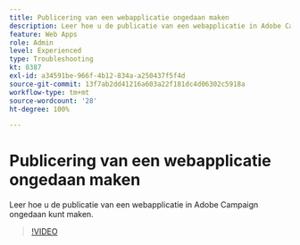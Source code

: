 ```yaml
---
title: Publicering van een webapplicatie ongedaan maken
description: Leer hoe u de publicatie van een webapplicatie in Adobe Campaign ongedaan kunt maken.
feature: Web Apps
role: Admin
level: Experienced
type: Troubleshooting
kt: 8387
exl-id: a34591be-966f-4b12-834a-a250437f5f4d
source-git-commit: 13f7ab2dd41216a603a22f181dc4d06302c5918a
workflow-type: tm+mt
source-wordcount: '28'
ht-degree: 100%

---
```


# Publicering van een webapplicatie ongedaan maken

Leer hoe u de publicatie van een webapplicatie in Adobe Campaign ongedaan kunt maken.

>[!VIDEO](https://video.tv.adobe.com/v/335892?quality=12&learn=on)
